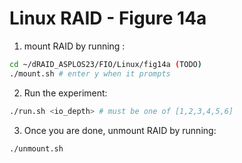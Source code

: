 # Linux RAID - Figure 14a


1. mount RAID by running :
```Bash
cd ~/dRAID_ASPLOS23/FIO/Linux/fig14a (TODO)
./mount.sh # enter y when it prompts
```

2. Run the experiment:
```Bash
./run.sh <io_depth> # must be one of [1,2,3,4,5,6]
```

3. Once you are done, unmount RAID by running:
```Bash
./unmount.sh
```